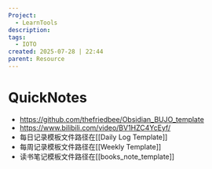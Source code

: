 ```yaml
---
Project:
  - LearnTools
description: 
tags:
  - IOTO
created: 2025-07-28 | 22:44
parent: Resource
---
```

# QuickNotes
- https://github.com/thefriedbee/Obsidian_BUJO_template
- https://www.bilibili.com/video/BV1HZC4YcEyf/
- 每日记录模板文件路径在[[Daily Log Template]]
- 每周记录模板文件路径在[[Weekly Template]]
- 读书笔记模板文件路径在[[books_note_template]]


